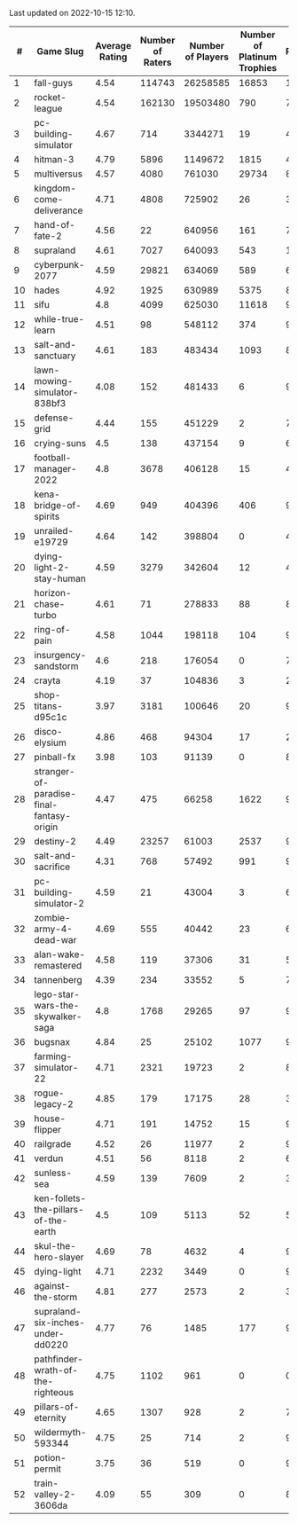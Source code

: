 Last updated on 2022-10-15 12:10.


|#|Game Slug|Average Rating|Number of Raters|Number of Players|Number of Platinum Trophies|Max Rarity (%)|
|---|---|---|---|---|---|---|
|1|fall-guys|4.54|114743|26258585|16853|1|
|2|rocket-league|4.54|162130|19503480|790|74|
|3|pc-building-simulator|4.67|714|3344271|19|47|
|4|hitman-3|4.79|5896|1149672|1815|48|
|5|multiversus|4.57|4080|761030|29734|80|
|6|kingdom-come-deliverance|4.71|4808|725902|26|30|
|7|hand-of-fate-2|4.56|22|640956|161|72|
|8|supraland|4.61|7027|640093|543|100|
|9|cyberpunk-2077|4.59|29821|634069|589|61|
|10|hades|4.92|1925|630989|5375|89|
|11|sifu|4.8|4099|625030|11618|96|
|12|while-true-learn|4.51|98|548112|374|93|
|13|salt-and-sanctuary|4.61|183|483434|1093|83|
|14|lawn-mowing-simulator-838bf3|4.08|152|481433|6|90|
|15|defense-grid|4.44|155|451229|2|79|
|16|crying-suns|4.5|138|437154|9|65|
|17|football-manager-2022|4.8|3678|406128|15|48|
|18|kena-bridge-of-spirits|4.69|949|404396|406|94|
|19|unrailed-e19729|4.64|142|398804|0|40|
|20|dying-light-2-stay-human|4.59|3279|342604|12|47|
|21|horizon-chase-turbo|4.61|71|278833|88|83|
|22|ring-of-pain|4.58|1044|198118|104|97|
|23|insurgency-sandstorm|4.6|218|176054|0|7|
|24|crayta|4.19|37|104836|3|23|
|25|shop-titans-d95c1c|3.97|3181|100646|20|98|
|26|disco-elysium|4.86|468|94304|17|28|
|27|pinball-fx|3.98|103|91139|0|86|
|28|stranger-of-paradise-final-fantasy-origin|4.47|475|66258|1622|98|
|29|destiny-2|4.49|23257|61003|2537|97|
|30|salt-and-sacrifice|4.31|768|57492|991|91|
|31|pc-building-simulator-2|4.59|21|43004|3|64|
|32|zombie-army-4-dead-war|4.69|555|40442|23|66|
|33|alan-wake-remastered|4.58|119|37306|31|5|
|34|tannenberg|4.39|234|33552|5|79|
|35|lego-star-wars-the-skywalker-saga|4.8|1768|29265|97|98|
|36|bugsnax|4.84|25|25102|1077|97|
|37|farming-simulator-22|4.71|2321|19723|2|83|
|38|rogue-legacy-2|4.85|179|17175|28|36|
|39|house-flipper|4.71|191|14752|15|93|
|40|railgrade|4.52|26|11977|2|98|
|41|verdun|4.51|56|8118|2|68|
|42|sunless-sea|4.59|139|7609|2|38|
|43|ken-follets-the-pillars-of-the-earth|4.5|109|5113|52|55|
|44|skul-the-hero-slayer|4.69|78|4632|4|96|
|45|dying-light|4.71|2232|3449|0|98|
|46|against-the-storm|4.81|277|2573|2|35|
|47|supraland-six-inches-under-dd0220|4.77|76|1485|177|99|
|48|pathfinder-wrath-of-the-righteous|4.75|1102|961|0|0.1|
|49|pillars-of-eternity|4.65|1307|928|2|79|
|50|wildermyth-593344|4.75|25|714|2|90|
|51|potion-permit|3.75|36|519|0|97|
|52|train-valley-2-3606da|4.09|55|309|0|88|

